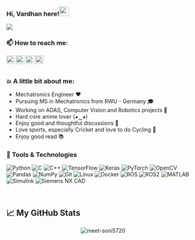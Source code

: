 ### Hi, Vardhan here!<img src="https://media.giphy.com/media/hvRJCLFzcasrR4ia7z/giphy.gif" width="25px">
![](https://visitor-badge.glitch.me/badge?page_id=meet-soni5720.meet-soni5720)

### 📫 How to reach me:

<p>
<a href="https://www.linkedin.com/in/meet-soni-156127184/">
  <img align="left" alt="Linkedin" width="22px" src="https://cdn.jsdelivr.net/npm/simple-icons@v3/icons/linkedin.svg" />
</a>
<a href="https://www.instagram.com/skymeet5720/">
  <img align="left" alt="Instagram" width="22px" src="https://cdn.jsdelivr.net/npm/simple-icons@v3/icons/instagram.svg" />
</a>
<a href="https://www.facebook.com/profile.php?id=100012258937087">
  <img align="left" alt="Facebook" width="22px" src="https://cdn.jsdelivr.net/npm/simple-icons@v3/icons/facebook.svg" />
</a>
<a href="mailto:mastermeet5720@gmail.com">
  <img align="left" alt="Gmail" width="22px" src="https://cdn.jsdelivr.net/npm/simple-icons@v3/icons/gmail.svg" />
</a>

</p>

<br><br>

### 💥 A little bit about me: 
<ul>
  <li> Mechatronics Engineer ❤️</li>
  <li> Pursuing MS in Mechatronics from RWU - Germany 🎓
  <li> Working on ADAS, Computer Vision and Robotics projects 🔭</li>
  <li> Hard core anime lover 	(◕‿◕)</li>
  <li> Enjoy good and thoughtful discussions 💯</li>
  <li> Love sports, especially Cricket and love to do Cycling 🏏</li>
  <li> Enjoy good read 📚</li>
</ul>

### 🔧 Tools & Technologies
<p>
  <img alt="Python" src="https://img.shields.io/badge/python%20-%2314354C.svg?&style=for-the-badge&logo=python&logoColor=white"/>
  <img alt="C" src="https://img.shields.io/badge/c%20-%2300599C.svg?&style=for-the-badge&logo=c&logoColor=white"/>
  <img alt="C++" src="https://img.shields.io/badge/c++%20-%2300599C.svg?&style=for-the-badge&logo=c%2B%2B&ogoColor=white"/>
  <img alt="TensorFlow" src="https://img.shields.io/badge/TensorFlow%20-%23FF6F00.svg?&style=for-the-badge&logo=TensorFlow&logoColor=white" />
  <img alt="Keras" src="https://img.shields.io/badge/Keras%20-%23D00000.svg?&style=for-the-badge&logo=Keras&logoColor=white"/>
  <img alt="PyTorch" src="https://img.shields.io/badge/PyTorch%20-%23EE4C2C.svg?&style=for-the-badge&logo=PyTorch&logoColor=white" />
  <img alt="OpenCV" src ="https://img.shields.io/badge/sqlite-%2307405e.svg?&style=for-the-badge&logo=sqlite&logoColor=white"/>
  <img alt="Pandas" src="https://img.shields.io/badge/pandas%20-%23150458.svg?&style=for-the-badge&logo=pandas&logoColor=white" />
  <img alt="NumPy" src="https://img.shields.io/badge/numpy%20-%23013243.svg?&style=for-the-badge&logo=numpy&logoColor=white" />
  <img alt="Git" src="https://img.shields.io/badge/git%20-%23F05033.svg?&style=for-the-badge&logo=git&logoColor=white"/>
  <img alt="Linux" src="https://img.shields.io/badge/AWS%20-%23FF9900.svg?&style=for-the-badge&logo=amazon-aws&logoColor=white"/>
  <img alt="Docker" src="https://img.shields.io/badge/DigitalOcean-%230167ff.svg?&style=for-the-badge&logo=digitalOcean&logoColor=white"/>
  <img alt="ROS" src="https://img.shields.io/badge/bootstrap%20-%23563D7C.svg?&style=for-the-badge&logo=bootstrap&logoColor=white"/>
  <img alt="ROS2" src="https://img.shields.io/badge/jquery%20-%230769AD.svg?&style=for-the-badge&logo=jquery&logoColor=white"/>
  <img alt="MATLAB" src="https://img.shields.io/badge/PostgreSQL-316192?style=for-the-badge&logo=postgresql&logoColor=white"/>
  <img alt="Simulink" src="https://img.shields.io/badge/MongoDB-4EA94B?style=for-the-badge&logo=mongodb&logoColor=white"/>
  <img alt="Siemens NX CAD" src="https://img.shields.io/badge/mysql-%2300f.svg?&style=for-the-badge&logo=mysql&logoColor=white"/>
</p>

<br>

## 📈 My GitHub Stats
<p align="center"> <img src="https://github-readme-stats.vercel.app/api?username=meet-soni5720&show_icons=true&theme=gotham" alt="meet-soni5720" />
  
